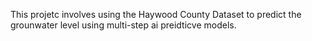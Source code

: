 This projetc involves using the Haywood County Dataset to predict the grounwater level using multi-step ai preidticve models.
